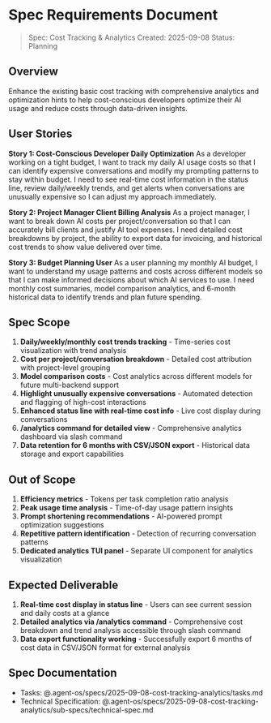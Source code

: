 # Spec Requirements Document

> Spec: Cost Tracking & Analytics
> Created: 2025-09-08
> Status: Planning

## Overview

Enhance the existing basic cost tracking with comprehensive analytics and optimization hints to help cost-conscious developers optimize their AI usage and reduce costs through data-driven insights.

## User Stories

**Story 1: Cost-Conscious Developer Daily Optimization**
As a developer working on a tight budget, I want to track my daily AI usage costs so that I can identify expensive conversations and modify my prompting patterns to stay within budget. I need to see real-time cost information in the status line, review daily/weekly trends, and get alerts when conversations are unusually expensive so I can adjust my approach immediately.

**Story 2: Project Manager Client Billing Analysis**
As a project manager, I want to break down AI costs per project/conversation so that I can accurately bill clients and justify AI tool expenses. I need detailed cost breakdowns by project, the ability to export data for invoicing, and historical cost trends to show value delivered over time.

**Story 3: Budget Planning User**
As a user planning my monthly AI budget, I want to understand my usage patterns and costs across different models so that I can make informed decisions about which AI services to use. I need monthly cost summaries, model comparison analytics, and 6-month historical data to identify trends and plan future spending.

## Spec Scope

1. **Daily/weekly/monthly cost trends tracking** - Time-series cost visualization with trend analysis
2. **Cost per project/conversation breakdown** - Detailed cost attribution with project-level grouping
3. **Model comparison costs** - Cost analytics across different models for future multi-backend support
4. **Highlight unusually expensive conversations** - Automated detection and flagging of high-cost interactions
5. **Enhanced status line with real-time cost info** - Live cost display during conversations
6. **/analytics command for detailed view** - Comprehensive analytics dashboard via slash command
7. **Data retention for 6 months with CSV/JSON export** - Historical data storage and export capabilities

## Out of Scope

1. **Efficiency metrics** - Tokens per task completion ratio analysis
2. **Peak usage time analysis** - Time-of-day usage pattern insights
3. **Prompt shortening recommendations** - AI-powered prompt optimization suggestions
4. **Repetitive pattern identification** - Detection of recurring conversation patterns
5. **Dedicated analytics TUI panel** - Separate UI component for analytics visualization

## Expected Deliverable

1. **Real-time cost display in status line** - Users can see current session and daily costs at a glance
2. **Detailed analytics via /analytics command** - Comprehensive cost breakdown and trend analysis accessible through slash command
3. **Data export functionality working** - Successfully export 6 months of cost data in CSV/JSON format for external analysis

## Spec Documentation

- Tasks: @.agent-os/specs/2025-09-08-cost-tracking-analytics/tasks.md
- Technical Specification: @.agent-os/specs/2025-09-08-cost-tracking-analytics/sub-specs/technical-spec.md